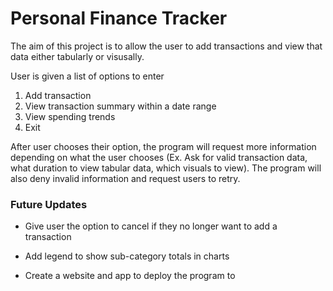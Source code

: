 # Personal Finance Tracker

The aim of this project is to allow the user to add transactions and view that data either tabularly or visusally.

User is given a list of options to enter
1. Add transaction
2. View transaction summary within a date range
3. View spending trends
4. Exit

After user chooses their option, the program will request more information depending on what the user chooses (Ex. Ask for valid transaction data, what duration to view tabular data, which visuals to view). The program will also deny invalid information and request users to retry.


### Future Updates
- Give user the option to cancel if they no longer want to add a transaction
- Add legend to show sub-category totals in charts

- Create a website and app to deploy the program to
